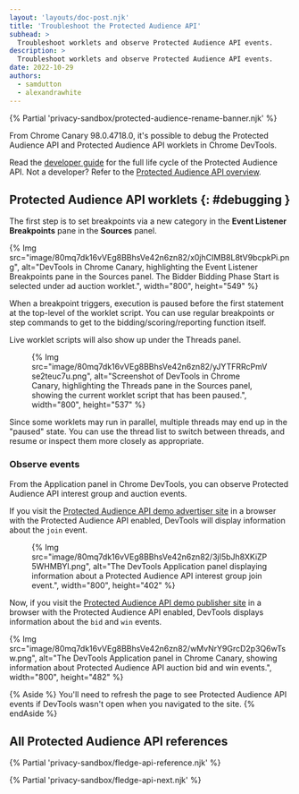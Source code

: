 ```yaml
---
layout: 'layouts/doc-post.njk'
title: 'Troubleshoot the Protected Audience API'
subhead: >
  Troubleshoot worklets and observe Protected Audience API events.
description: >
  Troubleshoot worklets and observe Protected Audience API events.
date: 2022-10-29
authors:
  - samdutton
  - alexandrawhite
---
```


{% Partial 'privacy-sandbox/protected-audience-rename-banner.njk' %}

From Chrome Canary 98.0.4718.0, it's possible to debug the Protected Audience API and Protected Audience API
worklets in Chrome DevTools.

Read the [developer guide](/blog/fledge-api) for the full life cycle of the Protected Audience API. 
Not a developer? Refer to the
[Protected Audience API overview](/docs/privacy-sandbox/protected-audience).

## Protected Audience API worklets {: #debugging }

The first step is to set breakpoints via a new category in the
**Event Listener Breakpoints** pane in the **Sources** panel.

{% Img
  src="image/80mq7dk16vVEg8BBhsVe42n6zn82/x0jhCIMB8L8tV9bcpkPi.png",
  alt="DevTools in Chrome Canary, highlighting the Event Listener Breakpoints pane in the Sources panel. The Bidder Bidding Phase Start is selected under ad auction worklet.",
  width="800", height="549"
%}

When a breakpoint triggers, execution is paused before the first statement at
the top-level of the worklet script. You can use regular breakpoints or step
commands to get to the bidding/scoring/reporting function itself.

Live worklet scripts will also show up under the Threads panel.

<figure>
{% Img src="image/80mq7dk16vVEg8BBhsVe42n6zn82/yJYTFRRcPmVse2teuc7u.png",
alt="Screenshot of DevTools in Chrome Canary, highlighting the Threads pane in the Sources panel, showing the current worklet script that has been paused.", width="800", height="537" %}
</figure>

Since some worklets may run in parallel, multiple threads may end up in the
"paused" state. You can use the thread list to switch between threads, and
resume or inspect them more closely as appropriate.

### Observe events

From the Application panel in Chrome DevTools, you can observe Protected Audience API interest
group and auction events.

If you visit the [Protected Audience API demo advertiser site](https://protected-audience-demo-advertiser.web.app/)
in a browser with the Protected Audience API enabled, DevTools will display information about the `join` event.

<figure>
{% Img
  src="image/80mq7dk16vVEg8BBhsVe42n6zn82/3jI5bJh8XKiZP5WHMBYl.png",
  alt="The DevTools Application panel displaying information about a Protected Audience API interest group join event.", width="800", height="402"
%}
</figure>

Now, if you visit the
[Protected Audience API demo publisher site](https://protected-audience-demo-publisher.web.app/)
in a browser with the Protected Audience API enabled, DevTools displays information about the `bid`
and `win` events.

{% Img
  src="image/80mq7dk16vVEg8BBhsVe42n6zn82/wMvNrY9GrcD2p3Q6wTsw.png",
  alt="The DevTools Application panel in Chrome Canary, showing information about Protected Audience API auction bid and win events.", width="800", height="482"
%}

{% Aside %}
You'll need to refresh the page to see Protected Audience API events if DevTools wasn't open
when you navigated to the site.
{% endAside %}

## All Protected Audience API references

{% Partial 'privacy-sandbox/fledge-api-reference.njk' %}

{% Partial 'privacy-sandbox/fledge-api-next.njk' %}
